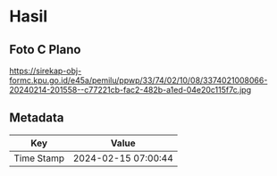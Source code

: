 # Hasil

## Foto C Plano

https://sirekap-obj-formc.kpu.go.id/e45a/pemilu/ppwp/33/74/02/10/08/3374021008066-20240214-201558--c77221cb-fac2-482b-a1ed-04e20c115f7c.jpg


## Metadata

| Key        | Value               |
| ---------- | ------------------- |
| Time Stamp | 2024-02-15 07:00:44 |



